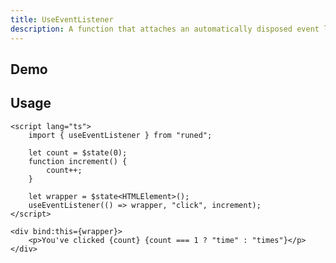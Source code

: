 ```yaml
---
title: UseEventListener
description: A function that attaches an automatically disposed event listener.
---
```


<script>
import { UseEventListenerDemo } from '$lib/components/demos';
</script>

## Demo

<UseEventListenerDemo />

## Usage

```svelte
<script lang="ts">
	import { useEventListener } from "runed";

	let count = $state(0);
	function increment() {
		count++;
	}

	let wrapper = $state<HTMLElement>();
	useEventListener(() => wrapper, "click", increment);
</script>

<div bind:this={wrapper}>
	<p>You've clicked {count} {count === 1 ? "time" : "times"}</p>
</div>
```
